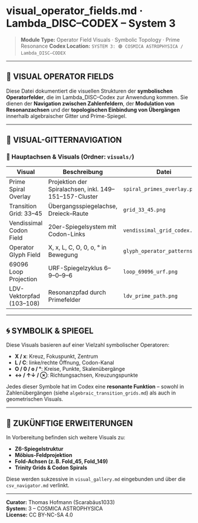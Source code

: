 # visual_operator_fields.md · Lambda_DISC–CODEX – System 3

> **Module Type:** Operator Field Visuals · Symbolic Topology · Prime Resonance
> **Codex Location:** `SYSTEM 3: 🟣 COSMICA ASTROPHYSICA / Lambda_DISC–CODEX`

---

## 🎨 VISUAL OPERATOR FIELDS

Diese Datei dokumentiert die visuellen Strukturen der **symbolischen Operatorfelder**, die im Lambda_DISC–Codex zur Anwendung kommen. Sie dienen der **Navigation zwischen Zahlenfeldern**, der **Modulation von Resonanzachsen** und der **topologischen Einbindung von Übergängen** innerhalb algebraischer Gitter und Prime-Spiegel.

---

## 🧩 VISUAL-GITTERNAVIGATION

### 🔹 Hauptachsen & Visuals (Ordner: `visuals/`)

| Visual | Beschreibung | Datei |
|--------|--------------|-------|
| Prime Spiral Overlay | Projektion der Spiralachsen, inkl. 149–151–157-Cluster | `spiral_primes_overlay.png` |
| Transition Grid: 33–45 | Übergangsspiegelachse, Dreieck–Raute | `grid_33_45.png` |
| Vendissimal Codon Field | 20er-Spiegelsystem mit Codon-Links | `vendissimal_grid_codex.png` |
| Operator Glyph Field | X, x, L, C, O, 0, o, ° in Bewegung | `glyph_operator_patterns.png` |
| 69096 Loop Projection | URF-Spiegelzyklus 6–9–0–9–6 | `loop_69096_urf.png` |
| LDV-Vektorpfad (103–108) | Resonanzpfad durch Primefelder | `ldv_prime_path.png` |

---

## 🌀 SYMBOLIK & SPIEGEL

Diese Visuals basieren auf einer Vielzahl symbolischer Operatoren:

- **X / x**: Kreuz, Fokuspunkt, Zentrum
- **L / C**: linke/rechte Öffnung, Codon-Kanal
- **O / 0 / o / °**: Kreise, Punkte, Skalenübergänge
- **↔ / ↑↓ / ⊗**: Richtungsachsen, Kreuzungspunkte

Jedes dieser Symbole hat im Codex eine **resonante Funktion** – sowohl in Zahlenübergängen (siehe `algebraic_transition_grids.md`) als auch in geometrischen Visuals.

---

## 🔧 ZUKÜNFTIGE ERWEITERUNGEN

In Vorbereitung befinden sich weitere Visuals zu:

- **Z6-Spiegelstruktur**
- **Möbius-Feldprojektion**
- **Fold-Achsen (z. B. Fold_45, Fold_149)**
- **Trinity Grids & Codon Spirals**

Diese werden sukzessive in `visual_gallery.md` eingebunden und über die `csv_navigator.md` verlinkt.

---

**Curator:** Thomas Hofmann (Scarabäus1033)  
**System:** 3 – COSMICA ASTROPHYSICA  
**License:** CC BY-NC-SA 4.0
